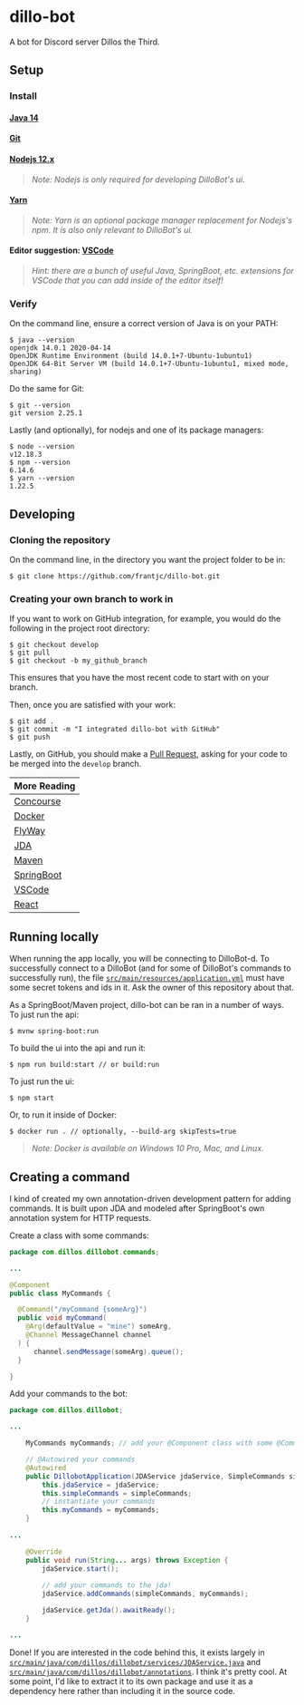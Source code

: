 # dillo-bot

A bot for Discord server Dillos the Third.

## Setup

### Install

#### [Java 14](https://www.oracle.com/java/technologies/javase-jdk14-downloads.html)

#### [Git](https://git-scm.com/)

#### [Nodejs 12.x](https://nodejs.org/en/download/)

> _Note: Nodejs is only required for developing DilloBot's ui._

#### [Yarn](https://yarnpkg.com/)

> _Note: Yarn is an optional package manager replacement for Nodejs's npm.  It is also only relevant to DilloBot's ui._

#### Editor suggestion: [VSCode](https://code.visualstudio.com/)

> _Hint: there are a bunch of useful Java, SpringBoot, etc. extensions for VSCode that you can add inside of the editor itself!_

### Verify

On the command line, ensure a correct version of Java is on your PATH:
```
$ java --version
openjdk 14.0.1 2020-04-14
OpenJDK Runtime Environment (build 14.0.1+7-Ubuntu-1ubuntu1)
OpenJDK 64-Bit Server VM (build 14.0.1+7-Ubuntu-1ubuntu1, mixed mode, sharing)
```

Do the same for Git:
```
$ git --version
git version 2.25.1
```

Lastly (and optionally), for nodejs and one of its package managers:
```
$ node --version
v12.18.3
$ npm --version
6.14.6
$ yarn --version
1.22.5
```

## Developing

### Cloning the repository

On the command line, in the directory you want the project folder to be in:
```
$ git clone https://github.com/frantjc/dillo-bot.git
```

### Creating your own branch to work in

If you want to work on GitHub integration, for example, you would do the following in the project root directory:
```
$ git checkout develop
$ git pull
$ git checkout -b my_github_branch
```

This ensures that you have the most recent code to start with on your branch.


Then, once you are satisfied with your work:
```
$ git add .
$ git commit -m "I integrated dillo-bot with GitHub"
$ git push
```

Lastly, on GitHub, you should make a [Pull Request](https://github.com/frantjc/dillo-bot/pulls), asking for your code to be merged into the `develop` branch.

More Reading                                        |
----------------------------------------------------|
[Concourse](documentaion/concourse/Concourse.md)    |
[Docker](documentation/docker/Docker.md)            |
[FlyWay](documentation/flyway/FlyWay.md)            |
[JDA](documentation/jda/JDA.md)                     |
[Maven](documentation/maven/Maven.md)               |
[SpringBoot](documentation/springboot/SpringBoot.md)|
[VSCode](documentation/vscode/VSCode.md)            |
[React](documentation/react/React.md)               |

## Running locally

When running the app locally, you will be connecting to DilloBot-d. To successfully connect to a DilloBot (and for some of DilloBot's commands to successfully run), the file [`src/main/resources/application.yml`](src/main/resources/application.yml) must have some secret tokens and ids in it. Ask the owner of this repository about that.

As a SpringBoot/Maven project, dillo-bot can be ran in a number of ways.  To just run the api:
```
$ mvnw spring-boot:run
```

To build the ui into the api and run it:
```
$ npm run build:start // or build:run
```

To just run the ui:
```
$ npm start
```

Or, to run it inside of Docker:
```
$ docker run . // optionally, --build-arg skipTests=true
```

> _Note: Docker is available on Windows 10 Pro, Mac, and Linux._

## Creating a command

I kind of created my own annotation-driven development pattern for adding commands. It is built upon JDA and modeled after SpringBoot's own annotation system for HTTP requests.

Create a class with some commands:
```java
package com.dillos.dillobot.commands;

...

@Component
public class MyCommands {

  @Command("/myCommand {someArg}")
  public void myCommand(
    @Arg(defaultValue = "mine") someArg,
    @Channel MessageChannel channel
  ) {
      channel.sendMessage(someArg).queue();
  }

}
```

Add your commands to the bot:
```java
package com.dillos.dillobot;

...

    MyCommands myCommands; // add your @Component class with some @Command functions

    // @Autowired your commands
    @Autowired
	public DillobotApplication(JDAService jdaService, SimpleCommands simpleCommands, MyCommands myCommands) {
		this.jdaService = jdaService;
        this.simpleCommands = simpleCommands;
        // instantiate your commands
        this.myCommands = myCommands;
    }
    
...

	@Override
	public void run(String... args) throws Exception {
        jdaService.start();
        
        // add your commands to the jda!
		jdaService.addCommands(simpleCommands, myCommands);

		jdaService.getJda().awaitReady();
    }

...
```

Done! If you are interested in the code behind this, it exists largely in [`src/main/java/com/dillos/dillobot/services/JDAService.java`](src/main/java/com/dillos/dillobot/services/JDAService.java) and [`src/main/java/com/dillos/dillobot/annotations`](src/main/java/com/dillos/dillobot/annotations).  I think it's pretty cool.  At some point, I'd like to extract it to its own package and use it as a dependency here rather than including it in the source code.
